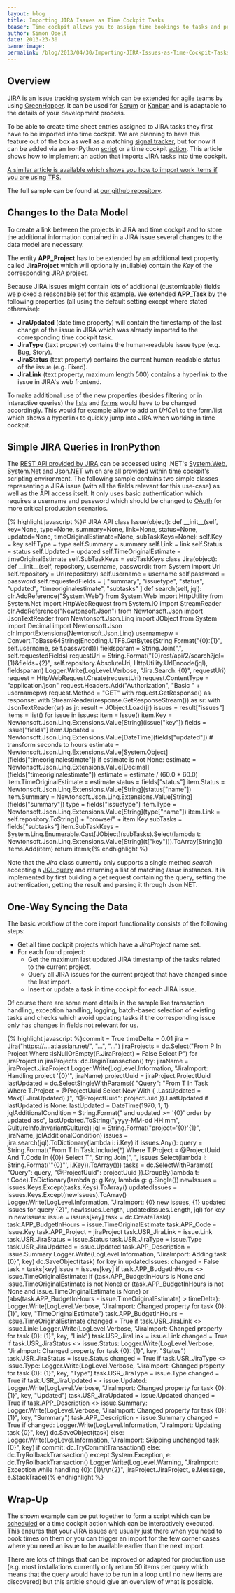 ```yaml
---
layout: blog
title: Importing JIRA Issues as Time Cockpit Tasks
teaser: Time cockpit allows you to assign time bookings to tasks and projects. If you are using JIRA for planning and bug tracking, this article shows you how to import issues from JIRA into time cockpit in order to use them for time booking. This can be achieved by using the REST API provided by JIRA and a small python script in time cockpit.
author: Simon Opelt
date: 2013-23-30
bannerimage: 
permalink: /blog/2013/04/30/Importing-JIRA-Issues-as-Time-Cockpit-Tasks
---
```


<h2 xmlns="http://www.w3.org/1999/xhtml">Overview</h2><p xmlns="http://www.w3.org/1999/xhtml">
  <a href="http://www.atlassian.com/software/jira/overview" target="_blank">JIRA</a> is an issue tracking system which can be extended for agile teams by using <a href="http://www.atlassian.com/software/greenhopper/overview" target="_blank">GreenHopper</a>. It can be used for <a href="http://en.wikipedia.org/wiki/Scrum_(development)" target="_blank">Scrum</a> or <a href="http://en.wikipedia.org/wiki/Kanban_(development)" target="_blank">Kanban</a> and is adaptable to the details of your development process.</p><p xmlns="http://www.w3.org/1999/xhtml">To be able to create time sheet entries assigned to JIRA tasks they first have to be imported into time cockpit. We are planning to have this feature out of the box as well as a matching <a href="http://help.timecockpit.com/?topic=html/bc84a014-edce-4c69-98a8-c6a7774b138c.htm" target="_blank">signal tracker</a>, but for now it can be added via an IronPython <a href="http://help.timecockpit.com/?topic=html/c20d94e9-97dc-48a8-9171-fd3bb70dad86.htm" target="_blank">script</a> or a time cockpit <a href="http://help.timecockpit.com/?topic=html/d11350b0-c965-47bf-8166-5ceda1541dee.htm" target="_blank">action</a>. This article shows how to implement an action that imports JIRA tasks into time cockpit.</p><p xmlns="http://www.w3.org/1999/xhtml">
  <a href="http://www.timecockpit.com/blog/2013/05/31/TFS-Work-Items-as-Time-Cockpit-Tasks">A similar article is available which shows you how to import work items if you are using TFS.</a>
</p><p xmlns="http://www.w3.org/1999/xhtml">The full sample can be found at <a href="https://github.com/software-architects/TimeCockpit.Scripts/blob/master/TimeCockpit.Tasks.Jira/TimeCockpit.Tasks.Jira.py" target="_blank">our github repository</a>.</p><h2 xmlns="http://www.w3.org/1999/xhtml">Changes to the Data Model</h2><p xmlns="http://www.w3.org/1999/xhtml">To create a link between the projects in JIRA and time cockpit and to store the additional information contained in a JIRA issue several changes to the data model are necessary.</p><p xmlns="http://www.w3.org/1999/xhtml">The entity <strong>APP_Project</strong> has to be extended by an additional text property called <strong>JiraProject</strong> which will optionally (nullable) contain the <em>Key</em> of the corresponding JIRA project.</p><p xmlns="http://www.w3.org/1999/xhtml">Because JIRA issues might contain lots of additional (customizable) fields we picked a reasonable set for this example. We extended <strong>APP_Task</strong> by the following properties (all using the default setting except where stated otherwise):</p><ul xmlns="http://www.w3.org/1999/xhtml">
  <li>
    <strong>JiraUpdated</strong> (date time property) will contain the timestamp of the last change of the issue in JIRA which was already imported to the corresponding time cockpit task.</li>
  <li>
    <strong>JiraType</strong> (text property) contains the human-readable issue type (e.g. Bug, Story).</li>
  <li>
    <strong>JiraStatus</strong> (text property) contains the current human-readable status of the issue (e.g. Fixed).</li>
  <li>
    <strong>JiraLink</strong> (text property, maximum length 500) contains a hyperlink to the issue in JIRA's web frontend.</li>
</ul><p xmlns="http://www.w3.org/1999/xhtml">To make additional use of the new properties (besides filtering or in interactive queries) the <a href="http://help.timecockpit.com/?topic=html/b24c40b5-05ce-4d71-8e62-751382eabd0e.htm" target="_blank">lists</a> and <a href="http://help.timecockpit.com/?topic=html/e50f3f06-9cfd-4dc2-bdeb-c56039045465.htm" target="_blank">forms</a> would have to be changed accordingly. This would for example allow to add an <em>UrlCell</em> to the form/list which shows a hyperlink to quickly jump into JIRA when working in time cockpit.</p><h2 xmlns="http://www.w3.org/1999/xhtml">Simple JIRA Queries in IronPython</h2><p xmlns="http://www.w3.org/1999/xhtml">The <a href="https://developer.atlassian.com/display/JIRADEV/JIRA+REST+APIs" target="_blank">REST API provided by JIRA</a> can be accessed using .NET's <a href="http://msdn.microsoft.com/library/system.web.aspx" target="_blank">System.Web</a>, <a href="http://msdn.microsoft.com/library/system.net.aspx" target="_blank">System.Net</a> and <a href="http://json.codeplex.com/" target="_blank">Json.NET</a> which are all provided within time cockpit's scripting environment. The following sample contains two simple classes representing a JIRA issue (with all the fields relevant for this use-case) as well as the API access itself. It only uses basic authentication which requires a username and password which should be changed to <a href="http://en.wikipedia.org/wiki/OAuth" target="_blank">OAuth</a> for more critical production scenarios.</p>{% highlight javascript %}# JIRA API&#xA;class Issue(object):&#xA;    def __init__(self, key=None, type=None, summary=None, link=None, status=None, updated=None, timeOriginalEstimate=None, subTaskKeys=None):&#xA;        self.Key = key&#xA;        self.Type = type&#xA;        self.Summary = summary&#xA;        self.Link = link&#xA;        self.Status = status&#xA;        self.Updated = updated&#xA;        self.TimeOriginalEstimate = timeOriginalEstimate&#xA;        self.SubTaskKeys = subTaskKeys&#xA;&#xA;class Jira(object):&#xA;    def __init__(self, repository, username, password):&#xA;        from System import Uri&#xA;        self.repository = Uri(repository)&#xA;        self.username = username&#xA;        self.password = password&#xA;        self.requestedFields = [ &quot;summary&quot;, &quot;issuetype&quot;, &quot;status&quot;, &quot;updated&quot;, &quot;timeoriginalestimate&quot;, &quot;subtasks&quot; ]&#xA;&#xA;    def search(self, jql):&#xA;        clr.AddReference(&quot;System.Web&quot;)&#xA;        from System.Web import HttpUtility&#xA;        from System.Net import HttpWebRequest&#xA;        from System.IO import StreamReader&#xA;        clr.AddReference(&quot;Newtonsoft.Json&quot;)&#xA;        from Newtonsoft.Json import JsonTextReader&#xA;        from Newtonsoft.Json.Linq import JObject&#xA;        from System import Decimal&#xA;        import Newtonsoft.Json&#xA;        clr.ImportExtensions(Newtonsoft.Json.Linq)&#xA;        usernamepw = Convert.ToBase64String(Encoding.UTF8.GetBytes(String.Format(&quot;{0}:{1}&quot;, self.username, self.password)))&#xA;&#xA;        fieldsparam = String.Join(&quot;,&quot;, self.requestedFields)&#xA;        requestUri = String.Format(&quot;{0}rest/api/2/search?jql={1}&amp;fields={2}&quot;, self.repository.AbsoluteUri, HttpUtility.UrlEncode(jql), fieldsparam)&#xA;        Logger.Write(LogLevel.Verbose, &quot;Jira.Search: {0}&quot;, requestUri)&#xA;&#xA;        request = HttpWebRequest.Create(requestUri)&#xA;        request.ContentType = &quot;application/json&quot;&#xA;&#xA;        request.Headers.Add(&quot;Authorization&quot;, &quot;Basic &quot; + usernamepw)&#xA;&#xA;        request.Method = &quot;GET&quot;&#xA;        with request.GetResponse() as response:&#xA;            with StreamReader(response.GetResponseStream()) as sr:&#xA;                with JsonTextReader(sr) as jr:&#xA;                    result = JObject.Load(jr)&#xA;                    issues = result[&quot;issues&quot;]&#xA;&#xA;                    items = list()&#xA;                    for issue in issues:&#xA;                        item = Issue()&#xA;                        item.Key = Newtonsoft.Json.Linq.Extensions.Value[String](issue[&quot;key&quot;])&#xA;                        fields = issue[&quot;fields&quot;]&#xA;                        item.Updated = Newtonsoft.Json.Linq.Extensions.Value[DateTime](fields[&quot;updated&quot;])&#xA;&#xA;                        # transform seconds to hours&#xA;                        estimate = Newtonsoft.Json.Linq.Extensions.Value[System.Object](fields[&quot;timeoriginalestimate&quot;])&#xA;&#xA;                        if estimate is not None:&#xA;                            estimate = Newtonsoft.Json.Linq.Extensions.Value[Decimal](fields[&quot;timeoriginalestimate&quot;])&#xA;                            estimate = estimate / (60.0 * 60.0)&#xA;&#xA;                        item.TimeOriginalEstimate = estimate&#xA;                        status = fields[&quot;status&quot;]&#xA;                        item.Status = Newtonsoft.Json.Linq.Extensions.Value[String](status[&quot;name&quot;])&#xA;                        item.Summary = Newtonsoft.Json.Linq.Extensions.Value[String](fields[&quot;summary&quot;])&#xA;                        type = fields[&quot;issuetype&quot;]&#xA;                        item.Type = Newtonsoft.Json.Linq.Extensions.Value[String](type[&quot;name&quot;])&#xA;                        item.Link = self.repository.ToString() + &quot;browse/&quot; + item.Key&#xA;&#xA;                        subTasks = fields[&quot;subtasks&quot;]&#xA;                        item.SubTaskKeys = System.Linq.Enumerable.Cast[JObject](subTasks).Select(lambda t: Newtonsoft.Json.Linq.Extensions.Value[String](t[&quot;key&quot;])).ToArray[String]()&#xA;                        items.Add(item)&#xA;&#xA;                    return items;{% endhighlight %}<p xmlns="http://www.w3.org/1999/xhtml">Note that the <em>Jira</em> class currently only supports a single method <em>search</em> accepting a <a href="https://confluence.atlassian.com/display/JIRA/Advanced+Searching" target="_blank">JQL query</a> and returning a list of matching <em>Issue</em> instances. It is implemented by first building a get request containing the query, setting the authentication, getting the result and parsing it through Json.NET.</p><h2 xmlns="http://www.w3.org/1999/xhtml">One-Way Syncing the Data</h2><p xmlns="http://www.w3.org/1999/xhtml">The basic workflow of the core import functionality consists of the following steps:</p><ul xmlns="http://www.w3.org/1999/xhtml">
  <li>Get all time cockpit projects which have a <em>JiraProject</em> name set.</li>
  <li>For each found project:

<ul><li>Get the maximum last updated JIRA timestamp of the tasks related to the current project.</li><li>Query all JIRA issues for the current project that have changed since the last import.</li><li>Insert or update a task in time cockpit for each JIRA issue.</li></ul></li>
</ul><p xmlns="http://www.w3.org/1999/xhtml">Of course there are some more details in the sample like transaction handling, exception handling, logging, batch-based selection of existing tasks and checks which avoid updating tasks if the corresponding issue only has changes in fields not relevant for us.</p>{% highlight javascript %}commit = True&#xA;timeDelta = 0.01&#xA;&#xA;jira = Jira(&quot;https://....atlassian.net/&quot;, &quot;...&quot;, &quot;...&quot;)&#xA;jiraProjects = dc.Select(&quot;From P In Project Where :IsNullOrEmpty(P.JiraProject) = False Select P&quot;)&#xA;&#xA;for jiraProject in jiraProjects:&#xA;    dc.BeginTransaction()&#xA;    try:&#xA;        jiraName = jiraProject.JiraProject&#xA;        Logger.Write(LogLevel.Information, &quot;JiraImport: Handling project '{0}'&quot;, jiraName)&#xA;        projectUuid = jiraProject.ProjectUuid&#xA;&#xA;        lastUpdated = dc.SelectSingleWithParams({ &quot;Query&quot;: &quot;From T In Task Where T.Project = @ProjectUuid Select New With { .LastUpdated = Max(T.JiraUpdated) }&quot;, &quot;@ProjectUuid&quot;: projectUuid }).LastUpdated&#xA;        if lastUpdated is None:&#xA;            lastUpdated = DateTime(1970, 1, 1)&#xA;        &#xA;        jqlAdditionalCondition = String.Format(&quot; and updated &gt;= '{0}' order by updated asc&quot;, lastUpdated.ToString(&quot;yyyy-MM-dd HH:mm&quot;, CultureInfo.InvariantCulture))&#xA;        jql = String.Format(&quot;project='{0}'{1}&quot;, jiraName, jqlAdditionalCondition)&#xA;        issues = jira.search(jql).ToDictionary(lambda i: i.Key)&#xA;&#xA;        if issues.Any():&#xA;            query = String.Format(&quot;From T In Task.Include(*) Where T.Project = @ProjectUuid And T.Code In ({0}) Select T&quot;, String.Join(&quot;, &quot;, issues.Select(lambda i: String.Format('&quot;{0}&quot;', i.Key)).ToArray()))&#xA;            tasks = dc.SelectWithParams({ &quot;Query&quot;: query, &quot;@ProjectUuid&quot;: projectUuid }).GroupBy(lambda t: t.Code).ToDictionary(lambda g: g.Key, lambda g: g.Single())&#xA;&#xA;            newIssues = issues.Keys.Except(tasks.Keys).ToArray()&#xA;            updatedIssues = issues.Keys.Except(newIssues).ToArray()&#xA;        &#xA;            Logger.Write(LogLevel.Information, &quot;JiraImport: {0} new issues, {1} updated issues for query {2}&quot;, newIssues.Length, updatedIssues.Length, jql)&#xA;        &#xA;            for key in newIssues:&#xA;                issue = issues[key]&#xA;                task = dc.CreateTask()&#xA;                task.APP_BudgetInHours = issue.TimeOriginalEstimate&#xA;                task.APP_Code = issue.Key&#xA;                task.APP_Project = jiraProject&#xA;                task.USR_JiraLink = issue.Link&#xA;                task.USR_JiraStatus = issue.Status&#xA;                task.USR_JiraType = issue.Type&#xA;                task.USR_JiraUpdated = issue.Updated&#xA;                task.APP_Description = issue.Summary&#xA;                Logger.Write(LogLevel.Information, &quot;JiraImport: Adding task {0}&quot;, key)&#xA;                dc.SaveObject(task)&#xA;&#xA;            for key in updatedIssues:&#xA;                changed = False&#xA;                task = tasks[key]&#xA;                issue = issues[key]&#xA;&#xA;                if task.APP_BudgetInHours &lt;&gt; issue.TimeOriginalEstimate:&#xA;                    if (task.APP_BudgetInHours is None and issue.TimeOriginalEstimate is not None) or (task.APP_BudgetInHours is not None and issue.TimeOriginalEstimate is None) or (abs(task.APP_BudgetInHours - issue.TimeOriginalEstimate) &gt; timeDelta):&#xA;                        Logger.Write(LogLevel.Verbose, &quot;JiraImport: Changed property for task {0}: {1}&quot;, key, &quot;TimeOriginalEstimate&quot;)&#xA;                        task.APP_BudgetInHours = issue.TimeOriginalEstimate&#xA;                        changed = True&#xA;                if task.USR_JiraLink &lt;&gt; issue.Link:&#xA;                    Logger.Write(LogLevel.Verbose, &quot;JiraImport: Changed property for task {0}: {1}&quot;, key, &quot;Link&quot;)&#xA;                    task.USR_JiraLink = issue.Link&#xA;                    changed = True&#xA;                if task.USR_JiraStatus &lt;&gt; issue.Status:&#xA;                    Logger.Write(LogLevel.Verbose, &quot;JiraImport: Changed property for task {0}: {1}&quot;, key, &quot;Status&quot;)&#xA;                    task.USR_JiraStatus = issue.Status&#xA;                    changed = True&#xA;                if task.USR_JiraType &lt;&gt; issue.Type:&#xA;                    Logger.Write(LogLevel.Verbose, &quot;JiraImport: Changed property for task {0}: {1}&quot;, key, &quot;Type&quot;)&#xA;                    task.USR_JiraType = issue.Type&#xA;                    changed = True&#xA;                if task.USR_JiraUpdated &lt;&gt; issue.Updated:&#xA;                    Logger.Write(LogLevel.Verbose, &quot;JiraImport: Changed property for task {0}: {1}&quot;, key, &quot;Updated&quot;)&#xA;                    task.USR_JiraUpdated = issue.Updated&#xA;                    changed = True&#xA;                if task.APP_Description &lt;&gt; issue.Summary:&#xA;                    Logger.Write(LogLevel.Verbose, &quot;JiraImport: Changed property for task {0}: {1}&quot;, key, &quot;Summary&quot;)&#xA;                    task.APP_Description = issue.Summary&#xA;                    changed = True&#xA;&#xA;                if changed:&#xA;                    Logger.Write(LogLevel.Information, &quot;JiraImport: Updating task {0}&quot;, key)&#xA;                    dc.SaveObject(task)&#xA;                else:&#xA;                    Logger.Write(LogLevel.Information, &quot;JiraImport: Skipping unchanged task {0}&quot;, key)&#xA;&#xA;        if commit:&#xA;            dc.TryCommitTransaction()&#xA;        else:&#xA;            dc.TryRollbackTransaction()&#xA;    except System.Exception, e:&#xA;        dc.TryRollbackTransaction()&#xA;        Logger.Write(LogLevel.Warning, &quot;JiraImport: Exception while handling {0}: {1}\r\n{2}&quot;, jiraProject.JiraProject, e.Message, e.StackTrace){% endhighlight %}<h2 xmlns="http://www.w3.org/1999/xhtml">Wrap-Up</h2><p xmlns="http://www.w3.org/1999/xhtml">The shown example can be put together to form a script which can be <a href="http://help.timecockpit.com/?topic=html/7c78b76a-2526-4408-accc-ccae19bbca45.htm" target="_blank">scheduled</a> or a time cockpit action which can be interactively executed. This ensures that your JIRA issues are usually just there when you need to book times on them or you can trigger an import for the few corner cases where you need an issue to be available earlier than the next import.</p><p xmlns="http://www.w3.org/1999/xhtml">There are lots of things that can be improved or adapted for production use (e.g. most installations currently only return 50 items per query which means that the query would have to be run in a loop until no new items are discovered) but this article should give an overview of what is possible.</p>